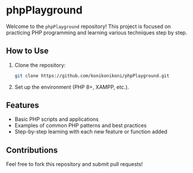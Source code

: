 # phpPlayground

Welcome to the `phpPlayground` repository! This project is focused on practicing PHP programming and learning various techniques step by step.

## How to Use

1. Clone the repository:
    ```bash
    git clone https://github.com/konikonikoni/phpPlayground.git
    ```

2. Set up the environment (PHP 8+, XAMPP, etc.).

## Features

- Basic PHP scripts and applications
- Examples of common PHP patterns and best practices
- Step-by-step learning with each new feature or function added

## Contributions

Feel free to fork this repository and submit pull requests!